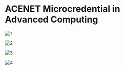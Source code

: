 # ACENET Microcredential in Advanced Computing 

![1](https://github.com/Ameenah23/galaxies/assets/123785380/ff818e65-0357-4f15-8fda-6c5c221e1493)

![2](https://github.com/Ameenah23/galaxies/assets/123785380/05c13c78-71d1-4ad0-80e9-047cb0509a87)

![3](https://github.com/Ameenah23/galaxies/assets/123785380/32c9067d-f331-4788-8547-53bfcad0b15f)

![4](https://github.com/Ameenah23/galaxies/assets/123785380/6d62313d-0ba1-4526-9cd2-9c89275970f8)

